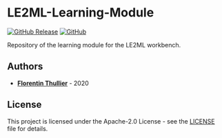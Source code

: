 # LE2ML-Learning-Module

[![GitHub Release](https://img.shields.io/github/release/FlorentinTh/LE2ML-Learning-Module?style=flat-square)](https://github.com/FlorentinTh/LE2ML-Learning-Module/releases) [![GitHub](https://img.shields.io/github/license/FlorentinTh/LE2ML-Learning-Module?style=flat-square)](https://github.com/FlorentinTh/LE2ML-Learning-Module/blob/master/LICENSE)

Repository of the learning module for the LE2ML workbench.

## Authors

* [**Florentin Thullier**](https://github.com/FlorentinTh) - 2020

## License

This project is licensed under the Apache-2.0 License - see the [LICENSE](LICENSE) file for details.
